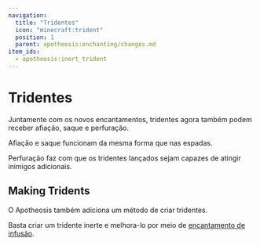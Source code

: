 ```yaml
---
navigation:
  title: "Tridentes"
  icon: "minecraft:trident"
  position: 1
  parent: apotheosis:enchanting/changes.md
item_ids:
  - apotheosis:inert_trident
---
```


# Tridentes

Juntamente com os novos encantamentos, tridentes agora também podem receber <Color id="blue">afiação</Color>, <Color id="blue">saque</Color> e <Color id="blue">perfuração</Color>.

Afiação e saque funcionam da mesma forma que nas espadas.

Perfuração faz com que os tridentes lançados sejam capazes de atingir inimigos adicionais.

## Making Tridents

<ItemImage id="apotheosis:inert_trident" />

O Apotheosis também adiciona um método de criar tridentes.

Basta criar um <Color id="blue">tridente inerte</Color> e melhora-lo por meio de [encantamento de infusão](../table/infusion.md).


